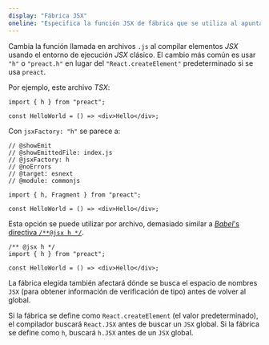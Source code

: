 ```yaml
---
display: "Fábrica JSX"
oneline: "Especifica la función JSX de fábrica que se utiliza al apuntar a React JSX emit, por ejemplo, 'React.createElement' o 'h'."
---
```


Cambia la función llamada en archivos `.js` al compilar elementos *JSX* usando el entorno de ejecución *JSX* clásico.
El cambio más común es usar `"h"` o `"preact.h"` en lugar del `"React.createElement"` predeterminado si se usa `preact`.

Por ejemplo, este archivo *TSX*:

```tsx
import { h } from "preact";

const HelloWorld = () => <div>Hello</div>;
```

Con `jsxFactory: "h"` se parece a:

```tsx twoslash
// @showEmit
// @showEmittedFile: index.js
// @jsxFactory: h
// @noErrors
// @target: esnext
// @module: commonjs

import { h, Fragment } from "preact";

const HelloWorld = () => <div>Hello</div>;
```

Esta opción se puede utilizar por archivo, demasiado similar a [*Babel*'s directiva `/**@jsx h */`](https://babeljs.io/docs/en/babel-plugin-transform-react-jsx#custom).

```tsx twoslash
/** @jsx h */
import { h } from "preact";

const HelloWorld = () => <div>Hello</div>;
```

La fábrica elegida también afectará dónde se busca el espacio de nombres `JSX` (para obtener información de verificación de tipo) antes de volver al global.

Si la fábrica se define como `React.createElement` (el valor predeterminado), el compilador buscará `React.JSX` antes de buscar un `JSX` global. Si la fábrica se define como `h`, buscará `h.JSX` antes de un `JSX` global.
